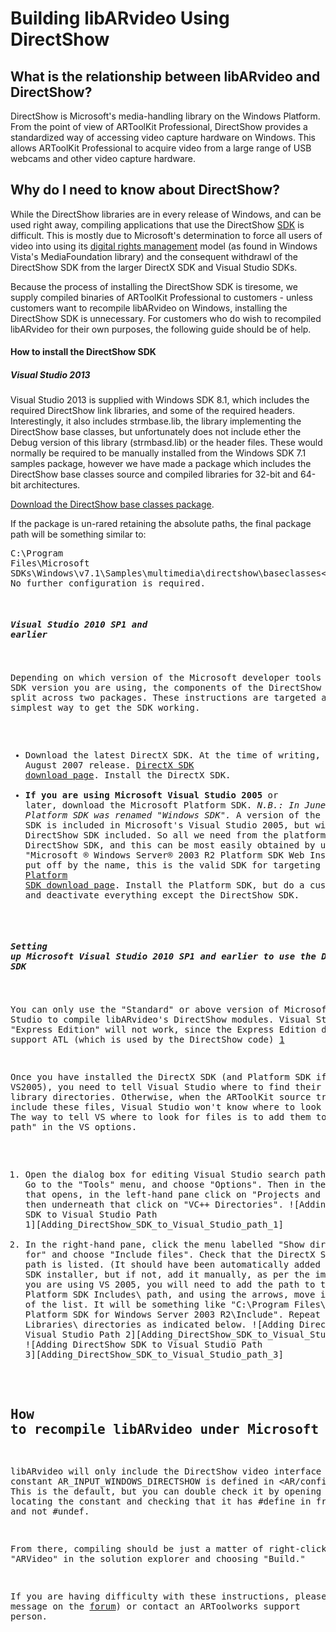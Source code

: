 # Building libARvideo Using DirectShow

## What is the relationship between libARvideo and DirectShow?

DirectShow is Microsoft's media-handling library on the Windows Platform. From the point of view of ARToolKit Professional, DirectShow provides a standardized way of accessing video capture hardware on Windows. This allows ARToolKit Professional to acquire video from a large range of USB webcams and other video capture hardware.

## Why do I need to know about DirectShow?

While the DirectShow libraries are in every release of Windows, and can be used right away, compiling applications that use the DirectShow [SDK][1] is difficult. This is mostly due to Microsoft's determination to force all users of video into using its [digital rights management][2] model (as found in Windows Vista's MediaFoundation library) and the consequent withdrawl of the DirectShow SDK from the larger DirectX SDK and Visual Studio SDKs.

Because the process of installing the DirectShow SDK is tiresome, we supply compiled binaries of ARToolKit Professional to customers - unless customers want to recompile libARvideo on Windows, installing the DirectShow SDK is unnecessary. For customers who do wish to recompiled libARvideo for their own purposes, the following guide should be of help.

#### How to install the DirectShow SDK

##### Visual Studio 2013

Visual Studio 2013 is supplied with Windows SDK 8.1, which includes the required DirectShow link libraries, and some of the required headers. Interestingly, it also includes strmbase.lib, the library implementing the DirectShow base classes, but unfortunately does not include ether the Debug version of this library (strmbasd.lib) or the header files. These would normally be required to be manually installed from the Windows SDK 7.1 samples package, however we have made a package which includes the DirectShow base classes source and compiled libraries for 32-bit and 64-bit architectures.

[Download the DirectShow base classes package][3].

If the package is un-rared retaining the absolute paths, the final package path will be something similar to: <pre>C:\Program Files\Microsoft SDKs\Windows\v7.1\Samples\multimedia\directshow\baseclasses\</pre>. No further configuration is required.

##### Visual Studio 2010 SP1 and earlier

Depending on which version of the Microsoft developer tools and/or SDK version you are using, the components of the DirectShow SDK may be split across two packages. These instructions are targeted at the simplest way to get the SDK working.

-   Download the latest DirectX SDK. At the time of writing, this is the August 2007 release. [DirectX SDK download page][4]. Install the DirectX SDK.
-   **If you are using Microsoft Visual Studio 2005** or later, download the Microsoft Platform SDK. *N.B.: In June 2006, the Platform SDK was renamed "Windows SDK".* A version of the Platform SDK is included in Microsoft's Visual Studio 2005, but without the DirectShow SDK included. So all we need from the platform SDK is the DirectShow SDK, and this can be most easily obtained by using the "Microsoft ® Windows Server® 2003 R2 Platform SDK Web Install". Don't be put off by the name, this is the valid SDK for targeting Windows XP SP2. [Platform SDK download page][5]. Install the Platform SDK, but do a custom install and deactivate everything except the DirectShow SDK.

##### Setting up Microsoft Visual Studio 2010 SP1 and earlier to use the DirectShow SDK

You can only use the "Standard" or above version of Microsoft Visual Studio to compile libARvideo's DirectShow modules. Visual Studio "Express Edition" will not work, since the Express Edition does not support ATL (which is used by the DirectShow code) [1][6]

Once you have installed the DirectX SDK (and Platform SDK if using VS2005), you need to tell Visual Studio where to find their header and library directories. Otherwise, when the ARToolKit source tries to include these files, Visual Studio won't know where to look for them. The way to tell VS where to look for files is to add them to the "search path" in the VS options.

1.  Open the dialog box for editing Visual Studio search paths settings. Go to the "Tools" menu, and choose "Options". Then in the dialog box that opens, in the left-hand pane click on "Projects and Solutions", and then underneath that click on "VC++ Directories". ![Adding DirectShow SDK to Visual Studio Path 1][Adding_DirectShow_SDK_to_Visual_Studio_path_1]
2.  In the right-hand pane, click the menu labelled "Show directories for" and choose "Include files". Check that the DirectX SDK Includes\\ path is listed. (It should have been automatically added by the DirectX SDK installer, but if not, add it manually, as per the image below.) If you are using VS 2005, you will need to add the path to the Microsoft Platform SDK Includes\\ path, and using the arrows, move it to the bottom of the list. It will be something like "C:\\Program Files\\Microsoft Platform SDK for Windows Server 2003 R2\\Include". Repeat for the Libraries\\ directories as indicated below. ![Adding DirectShow SDK to Visual Studio Path 2][Adding_DirectShow_SDK_to_Visual_Studio_path_2] ![Adding DirectShow SDK to Visual Studio Path 3][Adding_DirectShow_SDK_to_Visual_Studio_path_3]

## How to recompile libARvideo under Microsoft Visual Studio

libARvideo will only include the DirectShow video interface if the constant AR_INPUT_WINDOWS_DIRECTSHOW is defined in <AR/config.h>. This is the default, but you can double check it by opening config.h, locating the constant and checking that it has \#define in front of it, and not \#undef.

From there, compiling should be just a matter of right-clicking on "ARVideo" in the solution explorer and choosing "Build."

If you are having difficulty with these instructions, please post a message on the [forum][7]) or contact an ARToolworks support person.


[1]: http://en.wikipedia.org/wiki/Software_development_kit      "Software Development Kit on Wikipedia"
[2]: http://en.wikipedia.org/wiki/Digital_rights_management     "Digital Rights Management on Wikipedia"
[3]: http://www.artoolworks.com/support/attachments/Microsoft%20DirectShow%20Base%20Classes%20(from%20Windows%20SDK%20v7.1%20samples).rar
[4]: http://msdn.microsoft.com/en-us/xna/aa937788.aspx
[5]: http://www.microsoft.com/downloads/details.aspx?FamilyID=0baf2b35-c656-4969-ace8-e4c0c0716adb&DisplayLang=en
[6]: http://www.microsoft.com/express/support/support-faq.aspx
[7]: http://www.artoolworks.com/support/forum       "ARToolworks Forum"

[Adding_DirectShow_SDK_to_Visual_Studio_path_1.png]: Adding_DirectShow_SDK_to_Visual_Studio_path_1.png
[Adding_DirectShow_SDK_to_Visual_Studio_path_2.png]: Adding_DirectShow_SDK_to_Visual_Studio_path_2.png
[Adding_DirectShow_SDK_to_Visual_Studio_path_3.png]: Adding_DirectShow_SDK_to_Visual_Studio_path_3.png